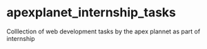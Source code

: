 # apexplanet_internship_tasks
Colllection of web development tasks by the apex plannet as part of internship
